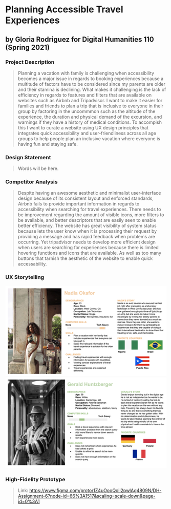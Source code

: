 # Planning Accessible Travel Experiences
## by Gloria Rodriguez for Digital Humanities 110 (Spring 2021)

### Project Description
> Planning a vacation with family is challenging when accessibility becomes a major issue in regards to booking experiences because a multitude of factors have to be considered since my parents are older and their stamina is declining. What makes it challenging is the lack of efficiency in regards to features and filters that are available on websites such as Airbnb and Tripadvisor. I want to make it easier for families and friends to plan a trip that is inclusive to everyone in their group by factoring in the uncommmon such as the altitude of the experience, the duration  and physical demand of the excursion, and warnings if they have a history of medical conditions. To accompish this I want to curate a website using UX design principles that integrates quick accessibility and user-friendliness across all age groups to help people plan an inclusive vacation where everyone is having fun and staying safe. 

### Design Statement
> Words will be here. 

### Competitor Analysis 
> Despite having an awesome aesthetic and minimalist user-interface design because of its consistent layout and enforced standards, Airbnb fails to provide important information in regards to accessibility when searching for travel experiences. There needs to be improvement regarding the amount of visible icons, more filters to be available, and better descriptors that are easily seen to enable better efficiency.
>  The website has great visibility of system status because lets the user know when it is processing their request by providing a message and has rapid feedback when problems are occurring. Yet tripadvisor needs to develop more efficient design when users are searching for experiences because there is limited hovering functions and icons that are available. As well as too many buttons that tarnish the aesthetic of the website to enable quick accessability.

### UX Storytelling 
<img src="./images/NADIAPERSONA.png" width=700px>

<img src="./images/GERALDPERSONA.png" width=700px>

### High-Fidelity Prototype 
> Link: https://www.figma.com/proto/1Z4uOooQoil2pwlAg4809N/DH-Assignment-6?node-id=66%3A1517&scaling=scale-down&page-id=0%3A1

